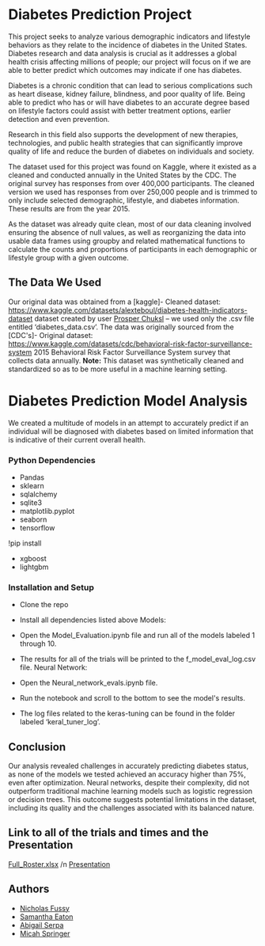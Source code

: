 # Diabetes Prediction Project

This project seeks to analyze various demographic indicators and lifestyle behaviors as they relate to the incidence of diabetes in the United States. Diabetes research and data analysis is crucial as it addresses a global health crisis affecting millions of people; our project will focus on if we are able to better predict which outcomes may indicate if one has diabetes. 

Diabetes is a chronic condition that can lead to serious complications such as heart disease, kidney failure, blindness, and poor quality of life. Being able to predict who has or will have diabetes to an accurate degree based on lifestyle factors could assist with better treatment options, earlier detection and even prevention. 

Research in this field also supports the development of new therapies, technologies, and public health strategies that can significantly improve quality of life and reduce the burden of diabetes on individuals and society.

The dataset used for this project was found on Kaggle, where it existed as a cleaned and                                                                                                                                                                         conducted annually in the United States by the CDC. The original survey has responses from over 400,000 participants. The cleaned version we used has responses from over 250,000 people and is trimmed to only include selected demographic, lifestyle, and diabetes information. These results are from the year 2015.

As the dataset was already quite clean, most of our data cleaning involved ensuring the absence of null values, as well as reorganizing the data into usable data frames using groupby and related mathematical functions to calculate the counts and proportions of participants in each demographic or lifestyle group with a given outcome.

## The Data We Used
                                                                                                                                                                                                     
Our original data was obtained from a [kaggle]- Cleaned dataset: https://www.kaggle.com/datasets/alexteboul/diabetes-health-indicators-dataset dataset created by user [Prosper Chuksl](https://www.kaggle.com/prosperchuks) – we used only the .csv file entitled ‘diabetes_data.csv’. 
The data was originally sourced from the [CDC's]- Original dataset: https://www.kaggle.com/datasets/cdc/behavioral-risk-factor-surveillance-system 2015 Behavioral Risk Factor Surveillance System survey that collects data annually. **Note:** This dataset was synthetically cleaned and standardized so as to be more useful in a machine learning setting.
                                                                                                                                                                                                                                                                                                                      
# Diabetes Prediction Model Analysis

We created a multitude of models in an attempt to accurately predict if an individual will be diagnosed with diabetes based on limited information that is indicative of their current overall health.

### Python Dependencies

* Pandas
* sklearn
* sqlalchemy
* sqlite3
* matplotlib.pyplot
* seaborn
* tensorflow

!pip install

* xgboost
* lightgbm


### Installation and Setup

* Clone the repo
* Install all dependencies listed above
Models:
* Open the Model_Evaluation.ipynb file and run all of the models labeled 1 through 10.
* The results for all of the trials will be printed to the f_model_eval_log.csv file.
Neural Network:
* Open the Neural_network_evals.ipynb file.

* Run the notebook and scroll to the bottom to see the model's results.
* The log files related to the keras-tuning can be found in the folder labeled ‘keral_tuner_log’.

## Conclusion
Our analysis revealed challenges in accurately predicting diabetes status, as none of the models we tested achieved an accuracy higher than 75%, even after optimization. Neural networks, despite their complexity, did not outperform traditional machine learning models such as logistic regression or decision trees. This outcome suggests potential limitations in the dataset, including its quality and the challenges associated with its balanced nature.

## Link to all of the trials and times and the Presentation
[Full_Roster.xlsx](https://github.com/user-attachments/files/18159506/Full_Roster.xlsx) /n
[Presentation](https://docs.google.com/presentation/d/1F1p0W4DJhpHW6dvgM3kICYvIkgiEidSuaZjdmX6pm68/edit?usp=sharing)

## Authors

* [Nicholas Fussy](https://github.com/nfussy)
* [Samantha Eaton](https://github.com/SamEaton20)
* [Abigail Serpa](https://github.com/AbigailSerpa)
* [Micah Springer](https://github.com/micah-11101)




